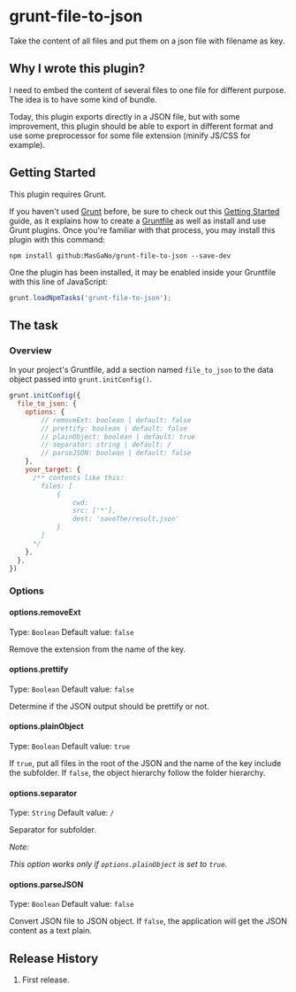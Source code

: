 # grunt-file-to-json
Take the content of all files and put them on a json file with filename as key.

## Why I wrote this plugin?
I need to embed the content of several files to one file for different purpose. The idea is to have some kind of bundle.

Today, this plugin exports directly in a JSON file, but with some improvement, this plugin should be able to export in different format and use some preprocessor for some file extension (minify JS/CSS for example).

## Getting Started
This plugin requires Grunt.

If you haven't used [Grunt](http://gruntjs.com/) before, be sure to check out this [Getting Started](http://gruntjs.com/getting-started) guide, as it explains how to create a [Gruntfile](http://gruntjs.com/sample-gruntfile) as well as install and use Grunt plugins. Once you're familiar with that process, you may install this plugin with this command:

```shell
npm install github:MasGaNo/grunt-file-to-json --save-dev
```

One the plugin has been installed, it may be enabled inside your Gruntfile with this line of JavaScript:

```js
grunt.loadNpmTasks('grunt-file-to-json');
```

## The task

### Overview
In your project's Gruntfile, add a section named `file_to_json` to the data object passed into `grunt.initConfig()`.

```js
grunt.initConfig({
  file_to_json: {
    options: {
        // removeExt: boolean | default: false
        // prettify: boolean | default: false
        // plainObject: boolean | default: true
        // separator: string | default: /
        // parseJSON: boolean | default: false
    },
    your_target: {
      /** contents like this:
        files: [
            {
                cwd: 
                src: ['*'],
                dest: 'saveThe/result.json'
            }
        ]
      */
    },
  },
})
```

### Options

#### options.removeExt
Type: `Boolean`
Default value: `false`

Remove the extension from the name of the key.

#### options.prettify
Type: `Boolean`
Default value: `false`

Determine if the JSON output should be prettify or not.

#### options.plainObject
Type: `Boolean`
Default value: `true`

If `true`, put all files in the root of the JSON and the name of the key include the subfolder.
If `false`, the object hierarchy follow the folder hierarchy.

#### options.separator
Type: `String`
Default value: `/`

Separator for subfolder.

*Note:*

*This option works only if `options.plainObject` is set to `true`*.

#### options.parseJSON
Type: `Boolean`
Default value: `false`

Convert JSON file to JSON object. If `false`, the application will get the JSON content as a text plain.

## Release History
1. First release.

